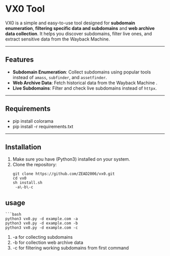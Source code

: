 # VX0 Tool

VX0 is a simple and easy-to-use tool designed for **subdomain enumeration**, **filtering specific data and subdomains** and **web archive data collection**. It helps you discover subdomains, filter live ones, and extract sensitive data from the Wayback Machine.

---

## Features

- **Subdomain Enumeration**: Collect subdomains using popular tools instead of `amass`, `subfinder`, and `assetfinder`.
- **Web Archive Data**: Fetch historical data from the Wayback Machine .
- **Live Subdomains**: Filter and check live subdomains instead of `httpx`.
---

## Requirements
- pip install colorama
- pip install -r requirements.txt
---

## Installation

1. Make sure you have (Python3) installed on your system.
2. Clone the repository:
   ```
   git clone https://github.com/ZEAD2006/vx0.git
   cd vx0
   sh install.sh
    -a\-b\-c

## usage
    ```bash
    python3 vx0.py -d example.com -a
    python3 vx0.py -d example.com -b
    python3 vx0.py -d example.com -c
    
   1. -a for collecting subdomains
   2. -b for collection web archive data
   3. -c for filtering working subdomains from first command
